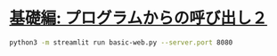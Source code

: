 # [基礎編: プログラムからの呼び出し２](https://catalog.us-east-1.prod.workshops.aws/workshops/7271111a-22bd-40e7-971a-817b0c083c67/ja-JP/basic/python2)

```sh
python3 -m streamlit run basic-web.py --server.port 8080
```